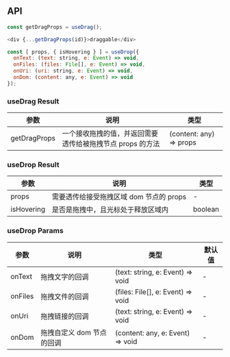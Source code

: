 
## API

```javascript
const getDragProps = useDrag();

<div {...getDragProps(id)}>draggable</div>

const [ props, { isHovering } ] = useDrop({
  onText: (text: string, e: Event) => void,
  onFiles: (files: File[], e: Event) => void,
  onUri: (uri: string, e: Event) => void,
  onDom: (content: any, e: Event) => void
});
```

### useDrag Result

| 参数 | 说明                                              | 类型                    |
|----------|-------------------------------------------|-------------------------|
| getDragProps  | 一个接收拖拽的值，并返回需要透传给被拖拽节点 props 的方法 | (content: any) => props |

### useDrop Result

| 参数 | 说明                                              | 类型                    |
|----------|-------------------------------------------|-------------------------|
| props      | 需要透传给接受拖拽区域 dom 节点的 props | - |
| isHovering   | 是否是拖拽中，且光标处于释放区域内   | boolean     |

### useDrop Params

| 参数 | 说明                                              | 类型                    | 默认值 |
|---------|----------------------------------------------|------------------------|--------|
| onText | 拖拽文字的回调 | (text: string, e: Event) => void | -      |
| onFiles | 拖拽文件的回调 | (files: File[], e: Event) => void | -      |
| onUri | 拖拽链接的回调 | (text: string, e: Event) => void | -      |
| onDom | 拖拽自定义 dom 节点的回调 | (content: any, e: Event) => void | -      |